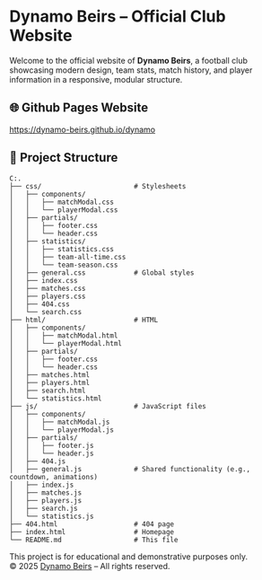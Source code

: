 # Dynamo Beirs – Official Club Website

Welcome to the official website of **Dynamo Beirs**, a football club showcasing modern design, team stats, match history, and player information in a responsive, modular structure.

## 🌐 Github Pages Website

https://dynamo-beirs.github.io/dynamo

## 📁 Project Structure

```
C:.
├── css/                       # Stylesheets
│   ├── components/            
│   │   ├── matchModal.css
│   │   └── playerModal.css
│   ├── partials/              
│   │   ├── footer.css
│   │   └── header.css
│   ├── statistics/           
│   │   ├── statistics.css
│   │   ├── team-all-time.css
│   │   └── team-season.css
│   ├── general.css            # Global styles
│   ├── index.css              
│   ├── matches.css            
│   ├── players.css            
│   ├── 404.css                
│   └── search.css             
├── html/                      # HTML
│   ├── components/            
│   │   ├── matchModal.html
│   │   └── playerModal.html
│   ├── partials/              
│   │   ├── footer.css
│   │   └── header.css
│   ├── matches.html            
│   ├── players.html            
│   ├── search.html            
│   └── statistics.html        
├── js/                        # JavaScript files
│   ├── components/            
│   │   ├── matchModal.js
│   │   └── playerModal.js
│   ├── partials/             
│   │   ├── footer.js
│   │   └── header.js
│   ├── 404.js
│   ├── general.js             # Shared functionality (e.g., countdown, animations)
│   ├── index.js          
│   ├── matches.js        
│   ├── players.js  
│   ├── search.js     
│   └── statistics.js 
├── 404.html                   # 404 page 
├── index.html                 # Homepage
└── README.md                  # This file
```

This project is for educational and demonstrative purposes only.  
© 2025 [Dynamo Beirs](https://github.com/dynamo-beirs/dynamo) – All rights reserved.
